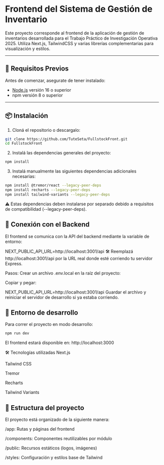 # Frontend del Sistema de Gestión de Inventario

Este proyecto corresponde al frontend de la aplicación de gestión de inventarios desarrollada para el Trabajo Práctico de Investigación Operativa 2025. Utiliza Next.js, TailwindCSS y varias librerías complementarias para visualización y estilos.

---

## 🚀 Requisitos Previos

Antes de comenzar, asegurate de tener instalado:

- [Node.js](https://nodejs.org/) versión 16 o superior
- npm versión 8 o superior

---

## 📦 Instalación

1. Cloná el repositorio o descargalo:

```bash
git clone https://github.com/TuteSeta/FullstockFront.git
cd FullstockFront
```
2. Instalá las dependencias generales del proyecto:
```bash
npm install
```
3. Instalá manualmente las siguientes dependencias adicionales necesarias:

```bash
npm install @tremor/react --legacy-peer-deps
npm install recharts --legacy-peer-deps
npm install tailwind-variants --legacy-peer-deps
```
⚠️ Estas dependencias deben instalarse por separado debido a requisitos de compatibilidad (--legacy-peer-deps).

## 🔌 Conexión con el Backend
El frontend se comunica con la API del backend mediante la variable de entorno:

NEXT_PUBLIC_API_URL=http://localhost:3001/api
🛠️ Reemplazá http://localhost:3001/api por la URL real donde esté corriendo tu servidor Express.

Pasos:
Crear un archivo .env.local en la raíz del proyecto:

Copiar y pegar:

NEXT_PUBLIC_API_URL=http://localhost:3001/api
Guardar el archivo y reiniciar el servidor de desarrollo si ya estaba corriendo.

## 🧪 Entorno de desarrollo
Para correr el proyecto en modo desarrollo:
```bash
npm run dev
```
El frontend estará disponible en: http://localhost:3000

🛠️ Tecnologías utilizadas
Next.js

Tailwind CSS

Tremor

Recharts

Tailwind Variants

## 📁 Estructura del proyecto
El proyecto está organizado de la siguiente manera:

/app: Rutas y páginas del frontend

/components: Componentes reutilizables por módulo

/public: Recursos estáticos (logos, imágenes)

/styles: Configuración y estilos base de Tailwind


